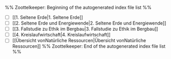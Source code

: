 %% Zoottelkeeper: Beginning of the autogenerated index file list  %%
- [ ]  [[1. Seltene Erde|1. Seltene Erde]]
- [ ]  [[2. Seltene Erde und Energiewende|2. Seltene Erde und Energiewende]]
- [ ]  [[3. Fallstudie zu Ethik im Bergbau|3. Fallstudie zu Ethik im Bergbau]]
- [ ]  [[4. Kreislaufwirtschaft|4. Kreislaufwirtschaft]]
- [ ]  [[Übersicht vonNatürliche Ressourcen|Übersicht vonNatürliche Ressourcen]]
%% Zoottelkeeper: End of the autogenerated index file list  %%
